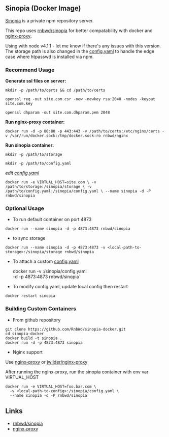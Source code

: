 ## Sinopia (Docker Image)

[Sinopia](https://github.com/rlidwka/sinopia) is a private npm repository server.

This repo uses [rnbwd/sinopia](https://github.com/RnbWd/sinopia) for better compatability with docker and [nginx-proxy](https://github.com/RnbWd/nginx).

Using with node v4.1.1 - let me know if there's any issues with this version. The storage path is also changed in the [config.yaml](https://github.com/RnbWd/sinopia-docker/blob/master/config.yaml) to handle the edge case where htpasswd is installed via npm.

### Recommend Usage

**Generate ssl files on server:**

`mkdir -p /path/to/certs && cd /path/to/certs`

`openssl req -out site.com.csr -new -newkey rsa:2048 -nodes -keyout site.com.key`

`openssl dhparam -out site.com.dhparam.pem 2048`

**Run nginx-proxy container:**

`docker run -d -p 80:80 -p 443:443 -v /path/to/certs:/etc/nginx/certs -v /var/run/docker.sock:/tmp/docker.sock:ro rnbwd/nginx`

**Run sinopia container:**

`mkdir -p /path/to/storage`

`mkdir -p /path/to/config.yaml`

*edit [config.yaml](https://github.com/RnbWd/sinopia-docker/blob/master/config.yaml)*

`docker run -e VIRTUAL_HOST=site.com \
  -v /path/to/storage:/sinopia/storage \
  -v /path/to/config.yaml:/sinopia/config.yaml \
  --name sinopia -d -P rnbwd/sinopia`

### Optional Usage

- To run default container on port 4873

`docker run --name sinopia -d -p 4873:4873 rnbwd/sinopia`

- to sync storage

`docker run --name sinopia -d -p 4873:4873 -v <local-path-to-storage>:/sinopia/storage rnbwd/sinopia`

- To attach a custom [config.yaml](https://github.com/RnbWd/sinopia-docker/blob/master/config.yaml)

    docker run -v <local-path-to-config>:/sinopia/config.yaml \
    -d -p 4873:4873 rnbwd/sinopia`

- To modify config.yaml, update local config then restart

`docker restart sinopia`

### Building Custom Containers

- From github repository

```
git clone https://github.com/RnbWd/sinopia-docker.git
cd sinopia-docker
docker build -t sinopia .
docker run -d -p 4873:4873 sinopia
```

- Nginx support

Use [nginx-proxy](https://registry.hub.docker.com/u/rnbwd/nginx/) or [jwilder/nginx-proxy](https://registry.hub.docker.com/u/jwilder/nginx-proxy/)

After running the nginx-proxy, run the sinopia container with env var VIRTUAL_HOST

```
docker run -e VIRTUAL_HOST=foo.bar.com \
  -v <local-path-to-config>:/sinopia/config.yaml \
  --name sinopia -d -P rnbwd/sinopia
```

## Links

* [rnbwd/sinopia](https://github.com/RnbWd/sinopia)
* [nginx-proxy](https://registry.hub.docker.com/u/jwilder/nginx-proxy/)
